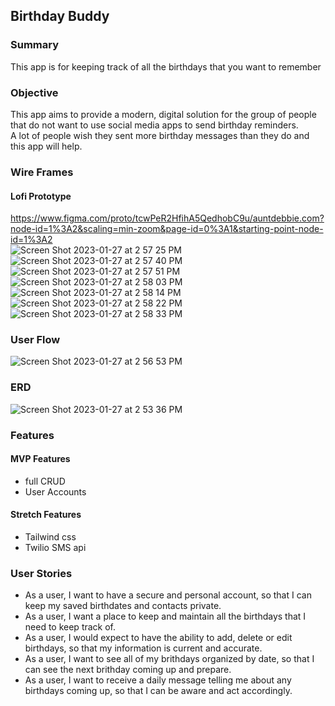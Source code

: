 ## Birthday Buddy

### Summary
This app is for keeping track of all the birthdays that you want to remember
### Objective
This app aims to provide a modern, digital solution for the group of people that do not want to use social media apps to send birthday reminders.<br>
A lot of people wish they sent more birthday messages than they do and this app will help.

### Wire Frames
#### Lofi Prototype
https://www.figma.com/proto/tcwPeR2HfihA5QedhobC9u/auntdebbie.com?node-id=1%3A2&scaling=min-zoom&page-id=0%3A1&starting-point-node-id=1%3A2
<br>
![Screen Shot 2023-01-27 at 2 57 25 PM](https://user-images.githubusercontent.com/116116801/215185846-bc097fbb-416f-4a60-9da2-8215f4100a02.png)
![Screen Shot 2023-01-27 at 2 57 40 PM](https://user-images.githubusercontent.com/116116801/215185856-ff02ae24-98f7-4cce-8a46-15ea6bda151b.png)
![Screen Shot 2023-01-27 at 2 57 51 PM](https://user-images.githubusercontent.com/116116801/215185868-41fa78a4-f4d1-47a7-8d5e-d05707a7b024.png)
![Screen Shot 2023-01-27 at 2 58 03 PM](https://user-images.githubusercontent.com/116116801/215185877-f615cdc1-6259-4b25-aea7-2fd318a3a31d.png)
![Screen Shot 2023-01-27 at 2 58 14 PM](https://user-images.githubusercontent.com/116116801/215185888-770c001e-7f7a-4e67-91ab-9b8cd43c53af.png)
![Screen Shot 2023-01-27 at 2 58 22 PM](https://user-images.githubusercontent.com/116116801/215185898-82c12a46-c4c7-435e-ac4b-719ffb9bfbd4.png)
![Screen Shot 2023-01-27 at 2 58 33 PM](https://user-images.githubusercontent.com/116116801/215185906-8225fc0e-7991-4ba3-9009-6d1bee185cf5.png)


### User Flow
![Screen Shot 2023-01-27 at 2 56 53 PM](https://user-images.githubusercontent.com/116116801/215185820-25f32eab-efad-404b-b328-326538548d14.png)

### ERD
![Screen Shot 2023-01-27 at 2 53 36 PM](https://user-images.githubusercontent.com/116116801/215184779-d1333941-1d63-413e-a627-3a4fd0eeae61.png)

### Features
#### MVP Features
- full CRUD
- User Accounts

#### Stretch Features
- Tailwind css
- Twilio SMS api

### User Stories
- As a user, I want to have a secure and personal account, so that I can keep my saved birthdates and contacts private.
- As a user, I want a place to keep and maintain all the birthdays that I need to keep track of.
- As a user, I would expect to have the ability to add, delete or edit birthdays, so that my information is current and accurate.
- As a user, I want to see all of my brithdays organized by date, so that I can see the next brithday coming up and prepare.
- As a user, I want to receive a daily message telling me about any birthdays coming up, so that I can be aware and act accordingly.
